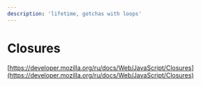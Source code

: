 ```yaml
---
description: 'lifetime, gotchas with loops'
---
```


# Closures

[https://developer.mozilla.org/ru/docs/Web/JavaScript/Closures](https://developer.mozilla.org/ru/docs/Web/JavaScript/Closures)

